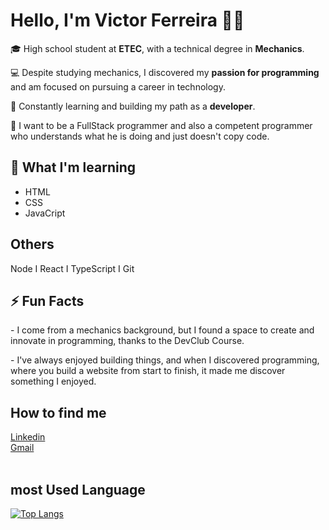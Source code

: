 # Hello, I'm Victor Ferreira 💪🏽

<p>🎓 High school student at <b>ETEC</b>, with a technical degree in <b>Mechanics</b>.<p/>
<p>💻 Despite studying mechanics, I discovered my <b>passion for programming</b> and am focused on pursuing a career in technology.</p>
<p>🚀 Constantly learning and building my path as a <b>developer</b>.</p>
<p>🧠 I want to be a FullStack programmer and also a competent programmer who understands what he is doing and just doesn't copy code.</p>

<h2>🌱 What I'm learning</h2>
<ul>
  <li>HTML</li>
  <li>CSS</li>
  <li>JavaCript</li>
</ul>
<h2>Others</h2>
<p>Node I React I TypeScript I Git </p>



<h2> ⚡ Fun Facts </h2>
<p>- I come from a mechanics background, but I found a space to create and innovate in programming, thanks to the DevClub Course.</p>

<p>- I've always enjoyed building things, and when I discovered programming, where you build a website from start to finish, it made me discover something I enjoyed.</p>  

<h2>How to find me</h2>
<a href="www.linkedin.com/in/victor-ferreira-9a6566377">Linkedin</a> 
<br>
<a href="victor.f.padua@gmail.com">Gmail</a> 


<br>
<br>

<h2>most Used Language</h2>

[![Top Langs](https://github-readme-stats.vercel.app/api/top-langs/?username=Victor-F-Padua&layout=donut)](https://github.com/anuraghazra/github-readme-stats)





